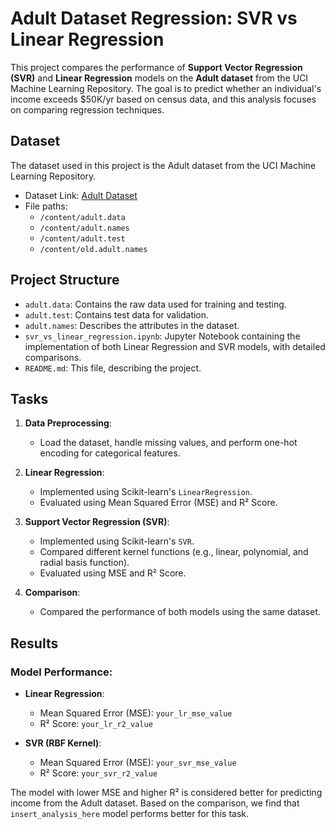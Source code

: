 # Adult Dataset Regression: SVR vs Linear Regression

This project compares the performance of **Support Vector Regression (SVR)** and **Linear Regression** models on the **Adult dataset** from the UCI Machine Learning Repository. The goal is to predict whether an individual's income exceeds $50K/yr based on census data, and this analysis focuses on comparing regression techniques.

## Dataset

The dataset used in this project is the Adult dataset from the UCI Machine Learning Repository.

- Dataset Link: [Adult Dataset](https://archive.ics.uci.edu/ml/datasets/adult)
- File paths:
  - `/content/adult.data`
  - `/content/adult.names`
  - `/content/adult.test`
  - `/content/old.adult.names`

## Project Structure

- `adult.data`: Contains the raw data used for training and testing.
- `adult.test`: Contains test data for validation.
- `adult.names`: Describes the attributes in the dataset.
- `svr_vs_linear_regression.ipynb`: Jupyter Notebook containing the implementation of both Linear Regression and SVR models, with detailed comparisons.
- `README.md`: This file, describing the project.
  
## Tasks

1. **Data Preprocessing**:
   - Load the dataset, handle missing values, and perform one-hot encoding for categorical features.
   
2. **Linear Regression**:
   - Implemented using Scikit-learn's `LinearRegression`.
   - Evaluated using Mean Squared Error (MSE) and R² Score.

3. **Support Vector Regression (SVR)**:
   - Implemented using Scikit-learn's `SVR`.
   - Compared different kernel functions (e.g., linear, polynomial, and radial basis function).
   - Evaluated using MSE and R² Score.

4. **Comparison**:
   - Compared the performance of both models using the same dataset.

## Results

### Model Performance:

- **Linear Regression**:
  - Mean Squared Error (MSE): `your_lr_mse_value`
  - R² Score: `your_lr_r2_value`

- **SVR (RBF Kernel)**:
  - Mean Squared Error (MSE): `your_svr_mse_value`
  - R² Score: `your_svr_r2_value`

The model with lower MSE and higher R² is considered better for predicting income from the Adult dataset. Based on the comparison, we find that `insert_analysis_here` model performs better for this task.
